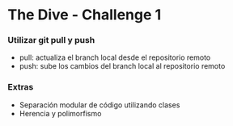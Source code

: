 # The Dive - Challenge 1

### Utilizar git pull y push
- pull: actualiza el branch local desde el repositorio remoto
- push: sube los cambios del branch local al repositorio remoto

### Extras
- Separación modular de código utilizando clases
- Herencia y polimorfismo
